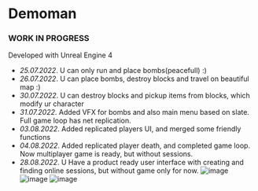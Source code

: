 # Demoman

### WORK IN PROGRESS
Developed with Unreal Engine 4

- *25.07.2022*. U can only run and place bombs(peacefull) :)
- *26.07.2022*. U can place bombs, destroy blocks and travel on beautiful map :)
- *30.07.2022*. U can destroy blocks and pickup items from blocks, which modify ur character
- *31.07.2022*. Added VFX for bombs and also main menu based on slate. Full game loop has net replication.
- *03.08.2022*. Added replicated players UI, and merged some friendly functions
- *04.08.2022*. Added replicated player death, and completed game loop. Now multiplayer game is ready, but without sessions.
- *28.08.2022*. U Have a product ready user interface with creating and finding online sessions, but without game only for now.
![image](https://user-images.githubusercontent.com/33431126/187744434-8d60c2d0-f71a-4e1b-8d41-b96ac01c50b2.png)
![image](https://user-images.githubusercontent.com/33431126/187745099-389d67e6-1243-46c5-92f7-3f46fe0efd53.png)
![image](https://user-images.githubusercontent.com/33431126/190869241-c099744b-e802-4182-9cf4-b496c7e70afc.png)
